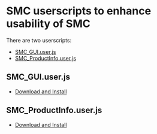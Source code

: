 # SMC userscripts to enhance usability of SMC

There are two userscripts:
- [SMC_GUI.user.js](#SMC-GUI)
- [SMC_ProductInfo.user.js](#SMC-ProductInfo)

<a name="SMC-GUI"></a>
## SMC_GUI.user.js
- [Download and Install](https://github.com/br-smc/userscripts/raw/master/SMC_GUI.user.js)

<a name="SMC-ProductInfo"></a>
## SMC_ProductInfo.user.js
- [Download and Install](https://github.com/br-smc/userscripts/raw/master/SMC_ProductInfo.user.js)
